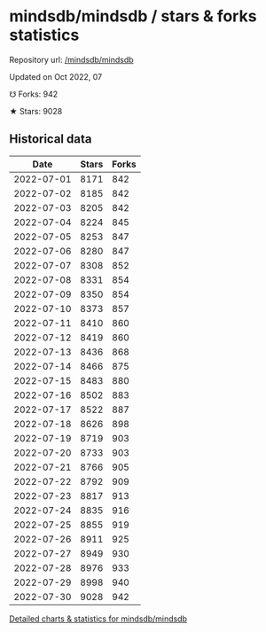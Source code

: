 # mindsdb/mindsdb / stars & forks statistics

Repository url: [/mindsdb/mindsdb](https://github.com/mindsdb/mindsdb)

Updated on Oct 2022, 07

☋ Forks: 942

★ Stars: 9028

## Historical data
| Date | Stars | Forks |
|------|-------|-------|
| 2022-07-01 | 8171 | 842 | 
| 2022-07-02 | 8185 | 842 | 
| 2022-07-03 | 8205 | 842 | 
| 2022-07-04 | 8224 | 845 | 
| 2022-07-05 | 8253 | 847 | 
| 2022-07-06 | 8280 | 847 | 
| 2022-07-07 | 8308 | 852 | 
| 2022-07-08 | 8331 | 854 | 
| 2022-07-09 | 8350 | 854 | 
| 2022-07-10 | 8373 | 857 | 
| 2022-07-11 | 8410 | 860 | 
| 2022-07-12 | 8419 | 860 | 
| 2022-07-13 | 8436 | 868 | 
| 2022-07-14 | 8466 | 875 | 
| 2022-07-15 | 8483 | 880 | 
| 2022-07-16 | 8502 | 883 | 
| 2022-07-17 | 8522 | 887 | 
| 2022-07-18 | 8626 | 898 | 
| 2022-07-19 | 8719 | 903 | 
| 2022-07-20 | 8733 | 903 | 
| 2022-07-21 | 8766 | 905 | 
| 2022-07-22 | 8792 | 909 | 
| 2022-07-23 | 8817 | 913 | 
| 2022-07-24 | 8835 | 916 | 
| 2022-07-25 | 8855 | 919 | 
| 2022-07-26 | 8911 | 925 | 
| 2022-07-27 | 8949 | 930 | 
| 2022-07-28 | 8976 | 933 | 
| 2022-07-29 | 8998 | 940 | 
| 2022-07-30 | 9028 | 942 | 


[Detailed charts & statistics for mindsdb/mindsdb](https://reviewgithub.com/rep/mindsdb/mindsdb)

